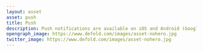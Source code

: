 ```yaml
---
layout: asset
asset: push
title: Push
description: Push notifications are available on iOS and Android (Google using Firebase Cloud Messaging) devices as a native extension and allow your game to inform the player about changes and updates
opengraph_image: https://www.defold.com/images/asset-nohero.jpg
twitter_image: https://www.defold.com/images/asset-nohero.jpg
---
```


